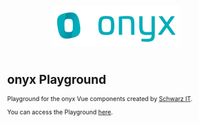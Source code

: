 <div align="center" style="text-align: center">
  <img alt="onyx logo" src="https://raw.githubusercontent.com/SchwarzIT/onyx/main/.github/onyx-logo.svg" height="96px">
</div>

<br>

# onyx Playground

Playground for the onyx Vue components created by [Schwarz IT](https://it.schwarz).

You can access the Playground [here](https://playground.onyx.schwarz).
